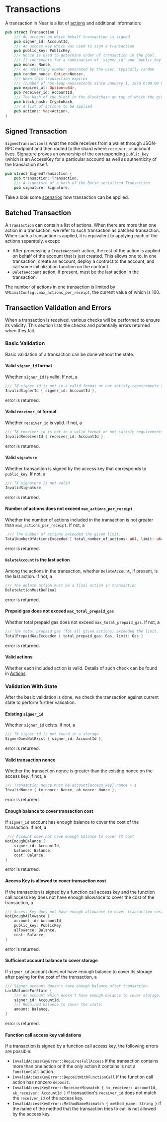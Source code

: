 # Transactions

A transaction in Near is a list of [actions](Actions.md) and additional information:

```rust
pub struct Transaction {
    /// An account on which behalf transaction is signed
    pub signer_id: AccountId,
    /// An access key which was used to sign a transaction
    pub public_key: PublicKey,
    /// Nonce is used to determine order of transaction in the pool.
    /// It increments for a combination of `signer_id` and `public_key`
    pub nonce: Nonce,
    /// An arbirtary number generated by the user, typically random
    pub random_nonce: Option<Nonce>,
    /// When this transaction expires
    /// (number of non-leap-nanoseconds since January 1, 1970 0:00:00 UTC).
    pub expires_at: Option<u64>,
    pub receiver_id: AccountId,
    /// The hash of the block in the blockchain on top of which the given transaction is valid
    pub block_hash: CryptoHash,
    /// A list of actions to be applied
    pub actions: Vec<Action>,
}
```

## Signed Transaction

`SignedTransaction` is what the node receives from a wallet through JSON-RPC endpoint and then routed to the shard where `receiver_id` account lives. Signature proves an ownership of the corresponding `public_key` (which is an AccessKey for a particular account) as well as authenticity of the transaction itself.

```rust
pub struct SignedTransaction {
    pub transaction: Transaction,
    /// A signature of a hash of the Borsh-serialized Transaction
    pub signature: Signature,
```

Take a look some [scenarios](Scenarios/Scenarios.md) how transaction can be applied.

## Batched Transaction

A `Transaction` can contain a list of actions. When there are more than one action in a transaction, we refer to such
transaction as batched transaction. When such a transaction is applied, it is equivalent to applying each of the actions
separately, except:
* After processing a `CreateAccount` action, the rest of the action is applied on behalf of the account that is just created.
This allows one to, in one transaction, create an account, deploy a contract to the account, and call some initialization
function on the contract.
* `DeleteAccount` action, if present, must be the last action in the transaction.

The number of actions in one transaction is limited by `VMLimitConfig::max_actions_per_receipt`, the current value of which
is 100.

## Transaction Validation and Errors

When a transaction is received, various checks will be performed to ensure its validity. This section lists the checks
and potentially errors returned when they fail.

### Basic Validation

Basic validation of a transaction can be done without the state.

#### Valid `signer_id` format

Whether `signer_id` is valid. If not, a
```rust
/// TX signer_id is not in a valid format or not satisfy requirements see `near_core::primitives::utils::is_valid_account_id`
InvalidSignerId { signer_id: AccountId },
```
error is returned.

#### Valid `receiver_id` format

Whether `receiver_id` is valid. If not, a
```rust
/// TX receiver_id is not in a valid format or not satisfy requirements see `near_core::primitives::utils::is_valid_account_id`
InvalidReceiverId { receiver_id: AccountId },
```
error is returned.

#### Valid `signature`

Whether transaction is signed by the access key that corresponds to `public_key`. If not, a
```rust
/// TX signature is not valid
InvalidSignature
```
error is returned.

#### Number of actions does not exceed `max_actions_per_receipt`

Whether the number of actions included in the transaction is not greater than `max_actions_per_receipt`. If not, a
```rust
 /// The number of actions exceeded the given limit.
TotalNumberOfActionsExceeded { total_number_of_actions: u64, limit: u64 }
```
error is returned.

#### `DeleteAccount` is the last action

Among the actions in the transaction, whether `DeleteAccount`, if present, is the last action. If not, a
```rust
/// The delete action must be a final action in transaction
DeleteActionMustBeFinal
```
error is returned.

#### Prepaid gas does not exceed `max_total_prepaid_gas`

Whether total prepaid gas does not exceed `max_total_prepaid_gas`. If not, a
```rust
/// The total prepaid gas (for all given actions) exceeded the limit.
TotalPrepaidGasExceeded { total_prepaid_gas: Gas, limit: Gas }
```
error is returned.

#### Valid actions

Whether each included action is valid. Details of such check can be found in [Actions](Actions.md).

### Validation With State

After the basic validation is done, we check the transaction against current state to perform further validation.

#### Existing `signer_id`

Whether `signer_id` exists. If not, a
```rust
/// TX signer_id is not found in a storage
SignerDoesNotExist { signer_id: AccountId },
```
error is returned.

#### Valid transaction nonce

Whether the transaction nonce is greater than the existing nonce on the access key. If not, a
```rust
/// Transaction nonce must be account[access_key].nonce + 1
InvalidNonce { tx_nonce: Nonce, ak_nonce: Nonce },
```
error is returned.

#### Enough balance to cover transaction cost

If `signer_id` account has enough balance to cover the cost of the transaction. If not, a
```rust
 /// Account does not have enough balance to cover TX cost
NotEnoughBalance {
    signer_id: AccountId,
    balance: Balance,
    cost: Balance,
}
```
error is returned.

#### Access Key is allowed to cover transaction cost

If the transaction is signed by a function call access key and the function call access key does not have enough
allowance to cover the cost of the transaction, a
```rust
/// Access Key does not have enough allowance to cover transaction cost
NotEnoughAllowance {
    account_id: AccountId,
    public_key: PublicKey,
    allowance: Balance,
    cost: Balance,
}
```
error is returned.

#### Sufficient account balance to cover storage

If `signer_id` account does not have enough balance to cover its storage after paying for the cost of the transaction, a
```rust
/// Signer account doesn't have enough balance after transaction.
LackBalanceForState {
    /// An account which doesn't have enough balance to cover storage.
    signer_id: AccountId,
    /// Required balance to cover the state.
    amount: Balance,
}
```
error is returned.

#### Function call access key validations

If a transaction is signed by a function call access key, the following errors are possible:
* `InvalidAccessKeyError::RequiresFullAccess` if the transaction contains more than one action or if the only action it
contains is not a `FunctionCall` action.
* `InvalidAccessKeyError::DepositWithFunctionCall` if the function call action has nonzero `deposit`.
* `InvalidAccessKeyError::ReceiverMismatch { tx_receiver: AccountId, ak_receiver: AccountId }` if transaction's `receiver_id` does not match the `receiver_id` of the access key.
* `InvalidAccessKeyError::MethodNameMismatch { method_name: String }` if the name of the method that the transaction tries to call is not allowed by the access key.

